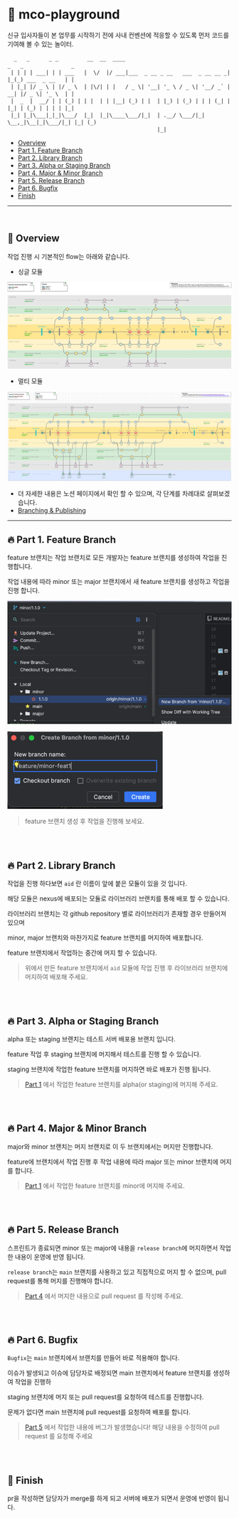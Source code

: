 # 👋 mco-playground
신규 입사자들이 본 업무를 시작하기 전에 사내 컨벤션에 적응할 수 있도록 먼저 코드를 기여해 볼 수 있는 놀이터.

```
  _   _      _ _         __  __  ____                                 _   _               _ 
 | | | | ___| | | ___   |  \/  |/ ___|___  _ __ _ __   ___  _ __ __ _| |_(_) ___  _ __   | |
 | |_| |/ _ \ | |/ _ \  | |\/| | |   / _ \| '__| '_ \ / _ \| '__/ _` | __| |/ _ \| '_ \  | |
 |  _  |  __/ | | (_) | | |  | | |__| (_) | |  | |_) | (_) | | | (_| | |_| | (_) | | | | |_|
 |_| |_|\___|_|_|\___/  |_|  |_|\____\___/|_|  | .__/ \___/|_|  \__,_|\__|_|\___/|_| |_| (_)
                                               |_|                                          
```


- [Overview](#-overview)
- [Part 1. Feature Branch](#-part-1-feature-branch)
- [Part 2. Library Branch](#-part-2-library-branch)
- [Part 3. Alpha or Staging Branch](#-part-3-alpha-or-staging-branch)
- [Part 4. Major & Minor Branch](#-part-4-major--minor-branch)
- [Part 5. Release Branch](#-part-5-release-branch)
- [Part 6. Bugfix](#-part-5-release-branchmain)
- [Finish](#-finish)
---
<br/>

## 🔭 Overview

작업 진행 시 기본적인 flow는 아래와 같습니다.

- 싱글 모듈

![single_module](./images/single_module.png)

- 멀티 모듈

![multi_module](./images/multi_module.png)

- 더 자세한 내용은 노션 페이지에서 확인 할 수 있으며, 각 단계를 차례대로 살펴보겠습니다.
- [Branching & Publishing](https://www.notion.so/mcorporation-dev/Branching-Publishing-350bb7baba4645f3bd4d69abb92cceee?pvs=4)

---


## 🔥 Part 1. Feature Branch

feature 브랜치는 작업 브랜치로 모든 개발자는 feature 브랜치를 생성하여 작업을 진행합니다.

작업 내용에 따라 minor 또는 major 브랜치에서 새 feature 브랜치를 생성하고 작업을 진행 합니다.

![create_new_branch](./images/create_new_branch.png)

![new_feature](./images/new_feature.png)

> feature 브랜치 생성 후 작업을 진행해 보세요.


<br/>
<br/>

## 🔥 Part 2. Library Branch

작업을 진행 하다보면 `aid` 란 이름이 앞에 붙은 모듈이 있을 것 입니다.

해당 모듈은 nexus에 배포되는 모듈로 라이브러리 브랜치를 통해 배포 할 수 있습니다.

라이브러리 브랜치는 각 github repository 별로 라이브러리가 존재할 경우 만들어져 있으며

minor, major 브랜치와 마찬가지로 feature 브랜치를 머지하여 배포합니다.

feature 브랜치에서 작업하는 중간에 머지 할 수 있습니다.

> 위에서 만든 feature 브랜치에서 `aid` 모듈에 작업 진행 후 라이브러리 브랜치에 머지하여 배포해 주세요.


<br/>
<br/>

## 🔥 Part 3. Alpha or Staging Branch

alpha 또는 staging 브랜치는 테스트 서버 배포용 브랜치 입니다.

feature 작업 후 staging 브랜치에 머지해서 테스트를 진행 할 수 있습니다.

staging 브랜치에 작업한 feature 브랜치를 머지하면 바로 배포가 진행 됩니다.

> [Part 1](#-part-1-feature-branch) 에서 작업한 feature 브랜치를 alpha(or staging)에 머지해 주세요.


<br/>
<br/>


## 🔥 Part 4. Major & Minor Branch

major와 minor 브랜치는 머지 브랜치로 이 두 브랜치에서는 머지만 진행합니다.

feature에 브랜치에서 작업 진행 후 작업 내용에 따라 major 또는 minor 브랜치에 머지를 합니다.

> [Part 1](#-part-1-feature-branch) 에서 작업한 feature 브랜치를 minor에 머지해 주세요.


<br/>
<br/>

## 🔥 Part 5. Release Branch

스프린트가 종료되면 minor 또는 major에 내용을 `release branch`에 머지하면서 작업한 내용이 운영에 반영 됩니다.

`release branch`는 `main` 브랜치를 사용하고 있고 직접적으로 머지 할 수 없으며, pull request를 통해 머지를 진행해야 합니다.

> [Part 4](#-part-4-major--minor-branch) 에서 머지한 내용으로 pull request 를 작성해 주세요.


<br/>
<br/>

## 🔥 Part 6. Bugfix

`Bugfix`는 `main` 브랜치에서 브랜치를 만들어 바로 적용해야 합니다.

이슈가 발생되고 이슈에 담당자로 배정되면 main 브랜치에서 feature 브랜치를 생성하여 작업을 진행하

staging 브랜치에 머지 또는 pull request를 요청하여 테스트를 진행합니다.

문제가 없다면 main 브랜치에 pull request를 요청하여 배포를 합니다.

> [Part 5](#-part-5-release-branchmain) 에서 작업한 내용에 버그가 발생했습니다! 해당 내용을 수정하여 pull request 를 요청해 주세요


<br/>
<br/>

## 🚀 Finish

pr을 작성하면 담당자가 merge를 하게 되고 서버에 배포가 되면서 운영에 반영이 됩니다.